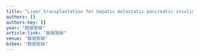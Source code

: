 ```yaml
---
title: "Liver transplantation for hepatic metastatic pancreatic insulinoma with a survival over five years"
authors: []
authors-key: []
year: "数据暂缺"
article-link: "数据暂缺"
venue: "数据暂缺"
bibex: "数据暂缺"
---
```

